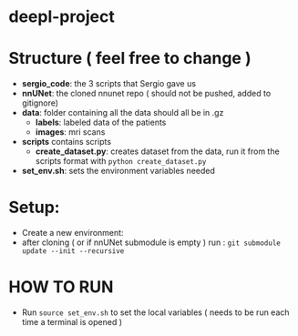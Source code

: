 # deepl-project


# Structure ( feel free to change )
* **sergio_code**: the 3 scripts that Sergio gave us
* **nnUNet**: the cloned nnunet repo ( should not be pushed, added to gitignore)
* **data**: folder containing all the data should all be in .gz
    * **labels**: labeled data of the patients
    * **images**: mri scans 
* **scripts** contains scripts
    * **create_dataset.py**: creates dataset from the data, run it from the scripts format with `python create_dataset.py`
* **set_env.sh**: sets the environment variables needed


# Setup:
* Create a new environment:
* after cloning ( or if nnUNet submodule is empty ) run : `git submodule update --init --recursive`


# HOW TO RUN
* Run `source set_env.sh` to set the local variables ( needs to be run each time a terminal is opened )